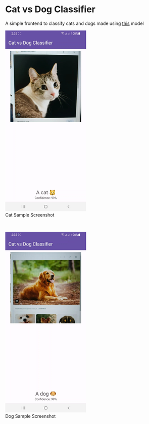 # Cat vs Dog Classifier

A simple frontend to classify cats and dogs made using [this](https://github.com/Siam11651/cat_vs_dog_ml_trainer) model

<img src="screenshots/cat.jpg" width="256px"/><br>
Cat Sample Screenshot

<br>

<img src="screenshots/dog.jpg" width="256px"/><br>
Dog Sample Screenshot